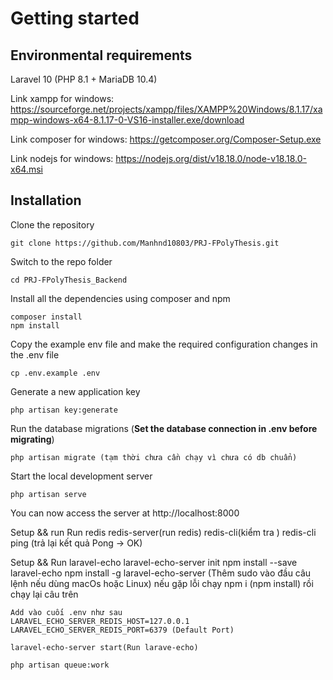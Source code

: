 
# Getting started
## Environmental requirements
Laravel 10 (PHP 8.1 + MariaDB 10.4)

Link xampp for windows: https://sourceforge.net/projects/xampp/files/XAMPP%20Windows/8.1.17/xampp-windows-x64-8.1.17-0-VS16-installer.exe/download

Link composer for windows: https://getcomposer.org/Composer-Setup.exe

Link nodejs for windows: https://nodejs.org/dist/v18.18.0/node-v18.18.0-x64.msi

## Installation

Clone the repository

    git clone https://github.com/Manhnd10803/PRJ-FPolyThesis.git

Switch to the repo folder

    cd PRJ-FPolyThesis_Backend

Install all the dependencies using composer and npm

    composer install
    npm install

Copy the example env file and make the required configuration changes in the .env file

    cp .env.example .env

Generate a new application key

    php artisan key:generate

Run the database migrations (**Set the database connection in .env before migrating**)

    php artisan migrate (tạm thời chưa cần chạy vì chưa có db chuẩn)

Start the local development server

    php artisan serve

You can now access the server at http://localhost:8000

Setup && run Run redis 
    redis-server(run redis)
    redis-cli(kiểm tra )
    redis-cli ping (trả lại kết quả Pong -> OK)

Setup && Run laravel-echo
    laravel-echo-server init
    npm install --save laravel-echo
    npm install -g laravel-echo-server (Thêm sudo vào đầu câu lệnh nếu dùng macOs hoặc Linux)
    nếu gặp lỗi chạy npm i (npm install) rồi chạy lại câu trên

    Add vào cuối .env như sau
    LARAVEL_ECHO_SERVER_REDIS_HOST=127.0.0.1
    LARAVEL_ECHO_SERVER_REDIS_PORT=6379 (Default Port)

    laravel-echo-server start(Run larave-echo)
    
    php artisan queue:work 
